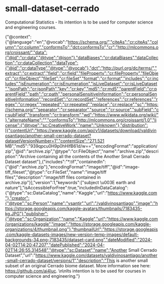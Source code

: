 # small-dataset-cerrado
Computational Statistics - Its intention is to be used for computer science and engineering courses.

{"@context":{"@language":"en","@vocab":"https://schema.org/","citeAs":"cr:citeAs","column":"cr:column","conformsTo":"dct:conformsTo","cr":"http://mlcommons.org/croissant/","data":{"@id":"cr:data","@type":"@json"},"dataBiases":"cr:dataBiases","dataCollection":"cr:dataCollection","dataType":{"@id":"cr:dataType","@type":"@vocab"},"dct":"http://purl.org/dc/terms/","extract":"cr:extract","field":"cr:field","fileProperty":"cr:fileProperty","fileObject":"cr:fileObject","fileSet":"cr:fileSet","format":"cr:format","includes":"cr:includes","isEnumeration":"cr:isEnumeration","isLiveDataset":"cr:isLiveDataset","jsonPath":"cr:jsonPath","key":"cr:key","md5":"cr:md5","parentField":"cr:parentField","path":"cr:path","personalSensitiveInformation":"cr:personalSensitiveInformation","recordSet":"cr:recordSet","references":"cr:references","regex":"cr:regex","repeated":"cr:repeated","replace":"cr:replace","sc":"https://schema.org/","separator":"cr:separator","source":"cr:source","subField":"cr:subField","transform":"cr:transform","wd":"https://www.wikidata.org/wiki/"},"alternateName":"","conformsTo":"http://mlcommons.org/croissant/1.0","license":{"@type":"sc:CreativeWork","name":"Unknown"},"distribution":[{"contentUrl":"https://www.kaggle.com/api/v1/datasets/download/valdivinosantiago/another-small-cerrado-dataset?datasetVersionNumber=1","contentSize":"271.521 MB","md5":"939qpcu0H9p0hHlfB61d/w==","encodingFormat":"application/zip","@id":"archive.zip","@type":"cr:FileObject","name":"archive.zip","description":"Archive containing all the contents of the Another Small Cerrado Dataset dataset"},{"includes":"*.tif","containedIn":{"@id":"archive.zip"},"encodingFormat":"image/tiff","@id":"image-tiff_fileset","@type":"cr:FileSet","name":"image/tiff files","description":"image/tiff files contained in archive.zip"}],"version":1,"keywords":["subject \u003E earth and nature"],"isAccessibleForFree":true,"includedInDataCatalog":{"@type":"sc:DataCatalog","name":"Kaggle","url":"https://www.kaggle.com"},"creator":{"@type":"sc:Person","name":"vsantjr","url":"/valdivinosantiago","image":"https://storage.googleapis.com/kaggle-avatars/thumbnails/7183435-kg.JPG"},"publisher":{"@type":"sc:Organization","name":"Kaggle","url":"https://www.kaggle.com/organizations/kaggle","image":"https://storage.googleapis.com/kaggle-organizations/4/thumbnail.png"},"thumbnailUrl":"https://storage.googleapis.com/kaggle-datasets-images/new-version-temp-images/default-backgrounds-34.png-7183435/dataset-card.png","dateModified":"2024-04-02T14:20:47.207","datePublished":"2024-04-02T14:26:55.314548","@type":"sc:Dataset","name":"Another Small Cerrado Dataset","url":"https://www.kaggle.com/datasets/valdivinosantiago/another-small-cerrado-dataset/versions/1","description":"This is another small subset of an original Cerrado biome dataset. More information see here: https://github.com/ai4luc. \n\nIts intention is to be used for courses in computer science and engineering."}
